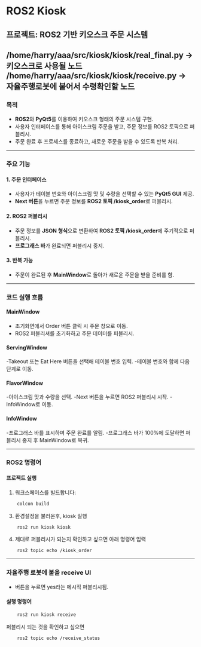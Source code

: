 # ROS2 Kiosk

## 프로젝트: ROS2 기반 키오스크 주문 시스템
/home/harry/aaa/src/kiosk/kiosk/real_final.py -> 키오스크로 사용될 노드
/home/harry/aaa/src/kiosk/kiosk/receive.py -> 자율주행로봇에 붙어서 수령확인할 노드
---

### 목적

- **ROS2**와 **PyQt5**를 이용하여 키오스크 형태의 주문 시스템 구현.
- 사용자 인터페이스를 통해 아이스크림 주문을 받고, 주문 정보를 ROS2 토픽으로 퍼블리시.
- 주문 완료 후 프로세스를 종료하고, 새로운 주문을 받을 수 있도록 반복 처리.

---

### 주요 기능

#### 1. 주문 인터페이스
- 사용자가 테이블 번호와 아이스크림 맛 및 수량을 선택할 수 있는 **PyQt5 GUI** 제공.
- **Next 버튼**을 누르면 주문 정보를 **ROS2 토픽 /kiosk_order**로 퍼블리시.

#### 2. ROS2 퍼블리시
- 주문 정보를 **JSON 형식**으로 변환하여 **ROS2 토픽 /kiosk_order**에 주기적으로 퍼블리시.
- **프로그래스 바**가 완료되면 퍼블리시 중지.

#### 3. 반복 가능
- 주문이 완료된 후 **MainWindow**로 돌아가 새로운 주문을 받을 준비를 함.

---

### 코드 실행 흐름

#### MainWindow
- 초기화면에서 Order 버튼 클릭 시 주문 창으로 이동.
- ROS2 퍼블리셔를 초기화하고 주문 데이터를 퍼블리시.

#### ServingWindow
-Takeout 또는 Eat Here 버튼을 선택해 테이블 번호 입력.
-테이블 번호와 함께 다음 단계로 이동.

#### FlavorWindow
-아이스크림 맛과 수량을 선택.
-Next 버튼을 누르면 ROS2 퍼블리시 시작.
-InfoWindow로 이동.

#### InfoWindow
-프로그래스 바를 표시하며 주문 완료를 알림.
-프로그래스 바가 100%에 도달하면 퍼블리시 중지 후 MainWindow로 복귀.

---

### ROS2 명령어

#### 프로젝트 실행
1. 워크스페이스를 빌드합니다:

```bash
    colcon build
```
   
3. 환경설정을 불러온후, kiosk 실행

```bash
    ros2 run kiosk kiosk
```

4. 제대로 퍼블리시가 되는지 확인하고 싶으면 아래 명령어 입력
  
```bash
    ros2 topic echo /kiosk_order
```

---

### 자율주행 로봇에 붙을 receive UI
- 버튼을 누르면 yes라는 메시직 퍼블리시됨.

#### 실행 명령어 

```bash
    ros2 run kiosk receive
```

퍼블리시 되는 것을 확인하고 싶으면

```bash
    ros2 topic echo /receive_status
```
    
    
    
